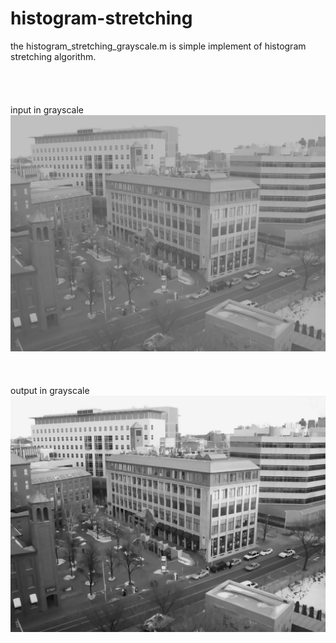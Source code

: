 # histogram-stretching
the histogram_stretching_grayscale.m is simple implement of histogram stretching algorithm.<br>
<br><br><br><br>
input in grayscale
![Screenshot](input.jpg)<br>
<br>
<br>
<br>
output in grayscale
![Screenshot](output.jpg)
